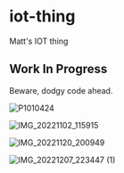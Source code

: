 # iot-thing
 Matt's IOT thing

## Work In Progress

Beware, dodgy code ahead.

![P1010424](https://github.com/user-attachments/assets/cdbb9989-65cc-4973-9d96-04f67ee1b260)

![IMG_20221102_115915](https://github.com/user-attachments/assets/2549881a-e50b-42c0-9a59-0171ebde687d)

![IMG_20221120_200949](https://github.com/user-attachments/assets/a8e85cf9-c0db-4414-8cfd-b1cf0bc565bf)

![IMG_20221207_223447 (1)](https://github.com/user-attachments/assets/892f4706-5578-43c0-a728-8a28a79b7ad6)
